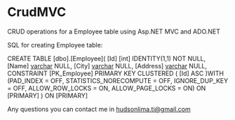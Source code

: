 # CrudMVC
CRUD operations for a Employee table using Asp.NET MVC and ADO.NET 

SQL for creating Employee table:


CREATE TABLE [dbo].[Employee](
	[Id] [int] IDENTITY(1,1) NOT NULL,
	[Name] [varchar](50) NULL,
	[City] [varchar](50) NULL,
	[Address] [varchar](200) NULL,
 CONSTRAINT [PK_Employee] PRIMARY KEY CLUSTERED 
(
	[Id] ASC
)WITH (PAD_INDEX = OFF, STATISTICS_NORECOMPUTE = OFF, IGNORE_DUP_KEY = OFF, ALLOW_ROW_LOCKS = ON, ALLOW_PAGE_LOCKS = ON) ON [PRIMARY]
) ON [PRIMARY]



Any questions you can contact me in hudsonlima.ti@gmail.com
